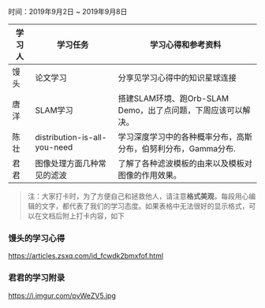 时间：2019年9月2日 ~ 2019年9月8日

学习人|学习任务|学习心得和参考资料
------ | ------ | ------ 
馒头 | 论文学习 | 分享见学习心得中的知识星球连接
唐洋 | SLAM学习 | 搭建SLAM环境、跑Orb-SLAM Demo，出了点问题，下周应该可以解决。
陈壮 | distribution-is-all-you-need | 学习深度学习中的各种概率分布，高斯分布，伯努利分布，Gamma分布.
君君 | 图像处理方面几种常见的滤波 | 了解了各种滤波模板的由来以及模板对图像的作用效果。
> 注：大家打卡时，为了方便自己和拯救他人，请注意**格式美观**，每段用心编辑的文字，都代表了我们的学习态度。如果表格中无法很好的显示格式，可以在文档后附上打卡内容，如下

### 馒头的学习心得
https://articles.zsxq.com/id_fcwdk2bmxfof.html

### 君君的学习附录
https://i.imgur.com/pvWeZV5.jpg
